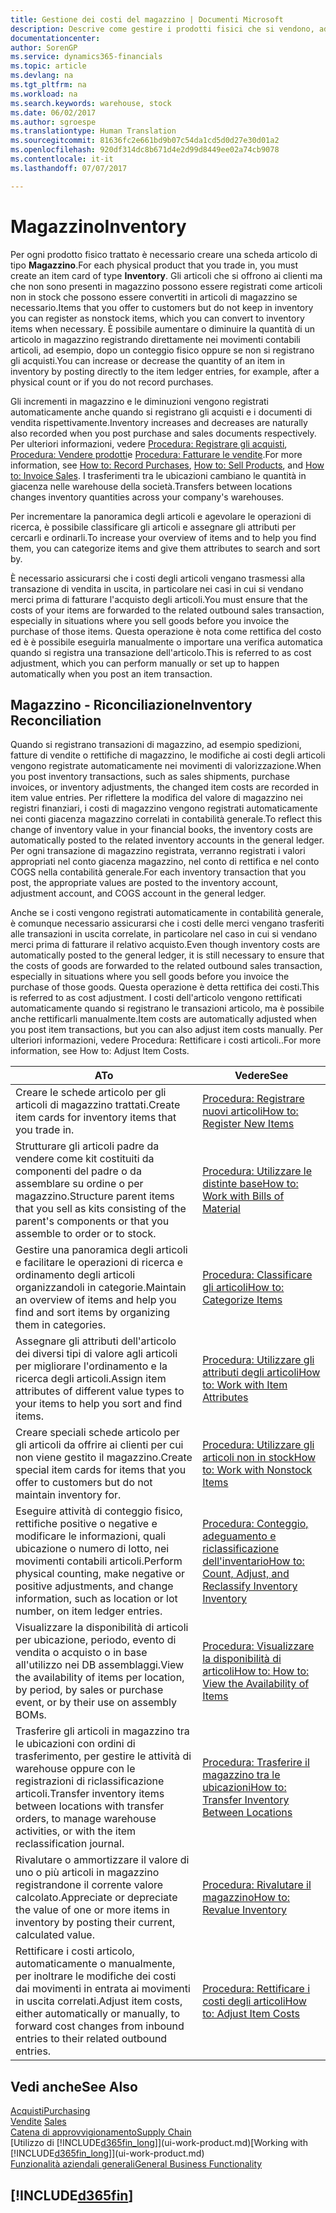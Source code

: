 ```yaml
---
title: Gestione dei costi del magazzino | Documenti Microsoft
description: Descrive come gestire i prodotti fisici che si vendono, ad esempio, la gestione dello stock nella warehouse.
documentationcenter: 
author: SorenGP
ms.service: dynamics365-financials
ms.topic: article
ms.devlang: na
ms.tgt_pltfrm: na
ms.workload: na
ms.search.keywords: warehouse, stock
ms.date: 06/02/2017
ms.author: sgroespe
ms.translationtype: Human Translation
ms.sourcegitcommit: 81636fc2e661bd9b07c54da1cd5d0d27e30d01a2
ms.openlocfilehash: 920df314dc8b671d4e2d99d8449ee02a74cb9078
ms.contentlocale: it-it
ms.lasthandoff: 07/07/2017

---
```


# <a name="inventory"></a><span data-ttu-id="333db-103">Magazzino</span><span class="sxs-lookup"><span data-stu-id="333db-103">Inventory</span></span>
<span data-ttu-id="333db-104">Per ogni prodotto fisico trattato è necessario creare una scheda articolo di tipo **Magazzino**.</span><span class="sxs-lookup"><span data-stu-id="333db-104">For each physical product that you trade in, you must create an item card of type **Inventory**.</span></span> <span data-ttu-id="333db-105">Gli articoli che si offrono ai clienti ma che non sono presenti in magazzino possono essere registrati come articoli non in stock che possono essere convertiti in articoli di magazzino se necessario.</span><span class="sxs-lookup"><span data-stu-id="333db-105">Items that you offer to customers but do not keep in inventory you can register as nonstock items, which you can convert to inventory items when necessary.</span></span> <span data-ttu-id="333db-106">È possibile aumentare o diminuire la quantità di un articolo in magazzino registrando direttamente nei movimenti contabili articoli, ad esempio, dopo un conteggio fisico oppure se non si registrano gli acquisti.</span><span class="sxs-lookup"><span data-stu-id="333db-106">You can increase or decrease the quantity of an item in inventory by posting directly to the item ledger entries, for example, after a physical count or if you do not record purchases.</span></span>

<span data-ttu-id="333db-107">Gli incrementi in magazzino e le diminuzioni vengono registrati automaticamente anche quando si registrano gli acquisti e i documenti di vendita rispettivamente.</span><span class="sxs-lookup"><span data-stu-id="333db-107">Inventory increases and decreases are naturally also recorded when you post purchase and sales documents respectively.</span></span> <span data-ttu-id="333db-108">Per ulteriori informazioni, vedere [Procedura: Registrare gli acquisti](purchasing-how-record-purchases.md), [Procedura: Vendere prodotti](sales-how-sell-products.md)e [Procedura: Fatturare le vendite](sales-how-invoice-sales.md).</span><span class="sxs-lookup"><span data-stu-id="333db-108">For more information, see [How to: Record Purchases](purchasing-how-record-purchases.md), [How to: Sell Products](sales-how-sell-products.md), and [How to: Invoice Sales](sales-how-invoice-sales.md).</span></span> <span data-ttu-id="333db-109">I trasferimenti tra le ubicazioni cambiano le quantità in giacenza nelle warehouse della società.</span><span class="sxs-lookup"><span data-stu-id="333db-109">Transfers between locations changes inventory quantities across your company's warehouses.</span></span>   

<span data-ttu-id="333db-110">Per incrementare la panoramica degli articoli e agevolare le operazioni di ricerca, è possibile classificare gli articoli e assegnare gli attributi per cercarli e ordinarli.</span><span class="sxs-lookup"><span data-stu-id="333db-110">To increase your overview of items and to help you find them, you can categorize items and give them attributes to search and sort by.</span></span>

<span data-ttu-id="333db-111">È necessario assicurarsi che i costi degli articoli vengano trasmessi alla transazione di vendita in uscita, in particolare nei casi in cui si vendano merci prima di fatturare l'acquisto degli articoli.</span><span class="sxs-lookup"><span data-stu-id="333db-111">You must ensure that the costs of your items are forwarded to the related outbound sales transaction, especially in situations where you sell goods before you invoice the purchase of those items.</span></span> <span data-ttu-id="333db-112">Questa operazione è nota come rettifica del costo ed è è possibile eseguirla manualmente o importare una verifica automatica quando si registra una transazione dell'articolo.</span><span class="sxs-lookup"><span data-stu-id="333db-112">This is referred to as cost adjustment, which you can perform manually or set up to happen automatically when you post an item transaction.</span></span>

## <a name="inventory-reconciliation"></a><span data-ttu-id="333db-113">Magazzino - Riconciliazione</span><span class="sxs-lookup"><span data-stu-id="333db-113">Inventory Reconciliation</span></span>
<span data-ttu-id="333db-114">Quando si registrano transazioni di magazzino, ad esempio spedizioni, fatture di vendite o rettifiche di magazzino, le modifiche ai costi degli articoli vengono registrate automaticamente nei movimenti di valorizzazione.</span><span class="sxs-lookup"><span data-stu-id="333db-114">When you post inventory transactions, such as sales shipments, purchase invoices, or inventory adjustments, the changed item costs are recorded in item value entries.</span></span> <span data-ttu-id="333db-115">Per riflettere la modifica del valore di magazzino nei registri finanziari, i costi di magazzino vengono registrati automaticamente nei conti giacenza magazzino correlati in contabilità generale.</span><span class="sxs-lookup"><span data-stu-id="333db-115">To reflect this change of inventory value in your financial books, the inventory costs are automatically posted to the related inventory accounts in the general ledger.</span></span> <span data-ttu-id="333db-116">Per ogni transazione di magazzino registrata, verranno registrati i valori appropriati nel conto giacenza magazzino, nel conto di rettifica e nel conto COGS nella contabilità generale.</span><span class="sxs-lookup"><span data-stu-id="333db-116">For each inventory transaction that you post, the appropriate values are posted to the inventory account, adjustment account, and COGS account in the general ledger.</span></span>

<span data-ttu-id="333db-117">Anche se i costi vengono registrati automaticamente in contabilità generale, è comunque necessario assicurarsi che i costi delle merci vengano trasferiti alle transazioni in uscita correlate, in particolare nel caso in cui si vendano merci prima di fatturare il relativo acquisto.</span><span class="sxs-lookup"><span data-stu-id="333db-117">Even though inventory costs are automatically posted to the general ledger, it is still necessary to ensure that the costs of goods are forwarded to the related outbound sales transaction, especially in situations where you sell goods before you invoice the purchase of those goods.</span></span> <span data-ttu-id="333db-118">Questa operazione è detta rettifica dei costi.</span><span class="sxs-lookup"><span data-stu-id="333db-118">This is referred to as cost adjustment.</span></span> <span data-ttu-id="333db-119">I costi dell'articolo vengono rettificati automaticamente quando si registrano le transazioni articolo, ma è possibile anche rettificarli manualmente.</span><span class="sxs-lookup"><span data-stu-id="333db-119">Item costs are automatically adjusted when you post item transactions, but you can also adjust item costs manually.</span></span> <span data-ttu-id="333db-120">Per ulteriori informazioni, vedere Procedura: Rettificare i costi articoli..</span><span class="sxs-lookup"><span data-stu-id="333db-120">For more information, see How to: Adjust Item Costs.</span></span>

|<span data-ttu-id="333db-121">A</span><span class="sxs-lookup"><span data-stu-id="333db-121">To</span></span> |<span data-ttu-id="333db-122">Vedere</span><span class="sxs-lookup"><span data-stu-id="333db-122">See</span></span> |
|---|----|
|<span data-ttu-id="333db-123">Creare le schede articolo per gli articoli di magazzino trattati.</span><span class="sxs-lookup"><span data-stu-id="333db-123">Create item cards for inventory items that you trade in.</span></span>|[<span data-ttu-id="333db-124">Procedura: Registrare nuovi articoli</span><span class="sxs-lookup"><span data-stu-id="333db-124">How to: Register New Items</span></span>](inventory-how-register-new-items.md)|
|<span data-ttu-id="333db-125">Strutturare gli articoli padre da vendere come kit costituiti da componenti del padre o da assemblare su ordine o per magazzino.</span><span class="sxs-lookup"><span data-stu-id="333db-125">Structure parent items that you sell as kits consisting of the parent's components or that you assemble to order or to stock.</span></span>|[<span data-ttu-id="333db-126">Procedura: Utilizzare le distinte base</span><span class="sxs-lookup"><span data-stu-id="333db-126">How to: Work with Bills of Material</span></span>](inventory-how-work-BOMs.md)|
|<span data-ttu-id="333db-127">Gestire una panoramica degli articoli e facilitare le operazioni di ricerca e ordinamento degli articoli organizzandoli in categorie.</span><span class="sxs-lookup"><span data-stu-id="333db-127">Maintain an overview of items and help you find and sort items by organizing them in categories.</span></span>|[<span data-ttu-id="333db-128">Procedura: Classificare gli articoli</span><span class="sxs-lookup"><span data-stu-id="333db-128">How to: Categorize Items</span></span>](inventory-how-categorize-items.md)|
|<span data-ttu-id="333db-129">Assegnare gli attributi dell'articolo dei diversi tipi di valore agli articoli per migliorare l'ordinamento e la ricerca degli articoli.</span><span class="sxs-lookup"><span data-stu-id="333db-129">Assign item attributes of different value types to your items to help you sort and find items.</span></span>|[<span data-ttu-id="333db-130">Procedura: Utilizzare gli attributi degli articoli</span><span class="sxs-lookup"><span data-stu-id="333db-130">How to: Work with Item Attributes</span></span>](inventory-how-work-item-attributes.md)|
|<span data-ttu-id="333db-131">Creare speciali schede articolo per gli articoli da offrire ai clienti per cui non viene gestito il magazzino.</span><span class="sxs-lookup"><span data-stu-id="333db-131">Create special item cards for items that you offer to customers but do not maintain inventory for.</span></span>|[<span data-ttu-id="333db-132">Procedura: Utilizzare gli articoli non in stock</span><span class="sxs-lookup"><span data-stu-id="333db-132">How to: Work with Nonstock Items</span></span>](inventory-how-work-nonstock-items.md)|
|<span data-ttu-id="333db-133">Eseguire attività di conteggio fisico, rettifiche positive o negative e modificare le informazioni, quali ubicazione o numero di lotto, nei movimenti contabili articoli.</span><span class="sxs-lookup"><span data-stu-id="333db-133">Perform physical counting, make negative or positive adjustments, and change information, such as location or lot number, on item ledger entries.</span></span>|[<span data-ttu-id="333db-134">Procedura: Conteggio, adeguamento e riclassificazione dell'inventario</span><span class="sxs-lookup"><span data-stu-id="333db-134">How to: Count, Adjust, and Reclassify Inventory Inventory</span></span>](inventory-how-count-adjust-reclassify.md)|
|<span data-ttu-id="333db-135">Visualizzare la disponibilità di articoli per ubicazione, periodo, evento di vendita o acquisto o in base all'utilizzo nei DB assemblaggi.</span><span class="sxs-lookup"><span data-stu-id="333db-135">View the availability of items per location, by period, by sales or purchase event, or by their use on assembly BOMs.</span></span>|[<span data-ttu-id="333db-136">Procedura: Visualizzare la disponibilità di articoli</span><span class="sxs-lookup"><span data-stu-id="333db-136">How to: How to: View the Availability of Items</span></span>](inventory-how-availability-overview.md)|
|<span data-ttu-id="333db-137">Trasferire gli articoli in magazzino tra le ubicazioni con ordini di trasferimento, per gestire le attività di warehouse oppure con le registrazioni di riclassificazione articoli.</span><span class="sxs-lookup"><span data-stu-id="333db-137">Transfer inventory items between locations with transfer orders, to manage warehouse activities, or with the item reclassification journal.</span></span>|[<span data-ttu-id="333db-138">Procedura: Trasferire il magazzino tra le ubicazioni</span><span class="sxs-lookup"><span data-stu-id="333db-138">How to: Transfer Inventory Between Locations</span></span>](inventory-how-transfer-between-locations.md)|
|<span data-ttu-id="333db-139">Rivalutare o ammortizzare il valore di uno o più articoli in magazzino registrandone il corrente valore calcolato.</span><span class="sxs-lookup"><span data-stu-id="333db-139">Appreciate or depreciate the value of one or more items in inventory by posting their current, calculated value.</span></span>|[<span data-ttu-id="333db-140">Procedura: Rivalutare il magazzino</span><span class="sxs-lookup"><span data-stu-id="333db-140">How to: Revalue Inventory</span></span>](inventory-how-revalue-inventory.md)|
|<span data-ttu-id="333db-141">Rettificare i costi articolo, automaticamente o manualmente, per inoltrare le modifiche dei costi dai movimenti in entrata ai movimenti in uscita correlati.</span><span class="sxs-lookup"><span data-stu-id="333db-141">Adjust item costs, either automatically or manually, to forward cost changes from inbound entries to their related outbound entries.</span></span>|[<span data-ttu-id="333db-142">Procedura: Rettificare i costi degli articoli</span><span class="sxs-lookup"><span data-stu-id="333db-142">How to: Adjust Item Costs</span></span>](inventory-how-adjust-item-costs.md)|

## <a name="see-also"></a><span data-ttu-id="333db-143">Vedi anche</span><span class="sxs-lookup"><span data-stu-id="333db-143">See Also</span></span>  
[<span data-ttu-id="333db-144">Acquisti</span><span class="sxs-lookup"><span data-stu-id="333db-144">Purchasing</span></span>](purchasing-manage-purchasing.md)  
<span data-ttu-id="333db-145">[Vendite](sales-manage-sales.md)  </span><span class="sxs-lookup"><span data-stu-id="333db-145">[Sales](sales-manage-sales.md)  </span></span>  
[<span data-ttu-id="333db-146">Catena di approvvigionamento</span><span class="sxs-lookup"><span data-stu-id="333db-146">Supply Chain</span></span>](madeira-supply-chain.md)  
<span data-ttu-id="333db-147">[Utilizzo di [!INCLUDE[d365fin_long](includes/d365fin_long_md.md)]](ui-work-product.md)</span><span class="sxs-lookup"><span data-stu-id="333db-147">[Working with [!INCLUDE[d365fin_long](includes/d365fin_long_md.md)]](ui-work-product.md)</span></span>  
[<span data-ttu-id="333db-148">Funzionalità aziendali generali</span><span class="sxs-lookup"><span data-stu-id="333db-148">General Business Functionality</span></span>](ui-across-business-areas.md)

## [!INCLUDE[d365fin](includes/free_trial_md.md)]
